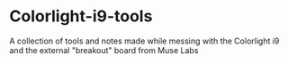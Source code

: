 # Colorlight-i9-tools
A collection of tools and notes made while messing with the Colorlight i9 and the external "breakout" board from Muse Labs

